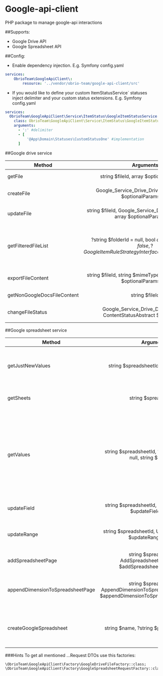 # Google-api-client
PHP package to manage google-api interactions

##Supports:
* Google Drive API
* Google Spreadsheet API

##Config:

* Enable dependency injection. E.g. Symfony config.yaml
```yaml
services:
    ObrioTeam\GoogleApiClient\:
        resource: '../vendor/obrio-team/google-api-client/src'
```

* If you would like to define your custom ItemStatusService` statuses inject delimiter and your custom status extensions. E.g. Symfony config.yaml

```yaml
services:
  ObrioTeam\GoogleApiClient\Service\ItemStatus\GoogleItemStatusService:
    class: ObrioTeam\GoogleApiClient\Service\ItemStatus\GoogleItemStatusService
    arguments:
      - ':' #delimiter
      - [
          '@App\Domain\Statuses\CustomStatusOne' #implementation
      ]
```
##Google drive service

| Method        | Arguments | Output  |  Description  |
| ------------- |:-------------:|:-----:|:--------------------------------------------------------|
| getFile      | string $fileId, array $optionalParam = [] | ?Google_Service_Drive_DriveFile  |  Get single Google drive file by its ID or null.  |
| createFile      | Google_Service_Drive_DriveFile $file, array $optionalParams = [] | ?Google_Service_Drive_DriveFile |  Try to create file with locally created DriveFile object  |
| updateFile      | string $fileId, Google_Service_Drive_DriveFile $file, array $optionalParams = [] | ?Google_Service_Drive_DriveFile |  Try to update file with locally created DriveFile object  |
| getFilteredFileList| ?string $folderId = null, bool $deepPagination = false, ?GoogleItemRuleStrategyInterface ...$itemRuleStrategies | array |  Get list of files. If set deepPagination=true all files through google pagination will be matched. Also you can perform filtering by various strategies  |
| exportFileContent| string $fileId, string $mimeType = 'text/plain', array $optionalParams = [] | \GuzzleHttp\Psr7\Request | Get content of GoogleDoc file in desired format by file ID |
| getNonGoogleDocsFileContent| string $fileId | \GuzzleHttp\Psr7\Request | Get contents of non-GoogleDoc file by file ID |
| changeFileStatus| Google_Service_Drive_DriveFile $file, ContentStatusAbstract $targetStatus | ?Google_Service_Drive_DriveFile | Try to update file name with status using GoogleItemStatusService |


##Google spreadsheet service

| Method        | Arguments | Output  |  Description  |
| ------------- |:-------------:|:-----:|:--------------------------------------------------------|
| getJustNewValues      | string $spreadsheetId, string $range = '' | GoogleSheetValuesResponse  |  Get only updated values as DTO with key=>value array |
| getSheets      | string $spreadsheetId | GoogleSheetSheetsResponse  |  Get DTO with list of spreadsheet sheets   |
| getValues      | string $spreadsheetId, ?string $sheetTitle = null, string $range = '' | GoogleSheetValuesResponse  |  Get sheet values as DTO with key=>value array. If no sheetTitle defined - getting values from first sheet in spreadsheet. Specific range can set.   |
| updateField      | string $spreadsheetId, UpdateFieldRequest $updateFieldRequest | Google_Service_Sheets_UpdateValuesResponse  |  Update single cell value   |
| updateRange      | string $spreadsheetId, UpdateRangeRequest $updateRangeRequest | Google_Service_Sheets_UpdateValuesResponse  |  Update range request in specified sheet.  |
| addSpreadsheetPage  | string $spreadsheetId, AddSpreadsheetPageRequest $addSpreadsheetPageRequest | Google_Service_Sheets_BatchUpdateSpreadsheetResponse  |  Add new sheet to the spreadsheet.  |
| appendDimensionToSpreadsheetPage  | string $spreadsheetId, AppendDimensionToSpreadsheetPageRequest $appendDimensionToSpreadsheetPageRequest | Google_Service_Sheets_BatchUpdateSpreadsheetResponse  |  Append colimns or rows to the specific sheet of the spreadsheet.  |
| createGoogleSpreadsheet  | string $name, ?string $parentFolderId = null | Google_Service_Sheets_Spreadsheet  |  Create new spreadsheet file in defined parent folder.  |

###Hints
To get all mentioned ...Request DTOs use this factories:
```phpt
\ObrioTeam\GoogleApiClient\Factory\GoogleDriveFileFactory::class;
\ObrioTeam\GoogleApiClient\Factory\GoogleSpreadsheetRequestFactory::class;
```
